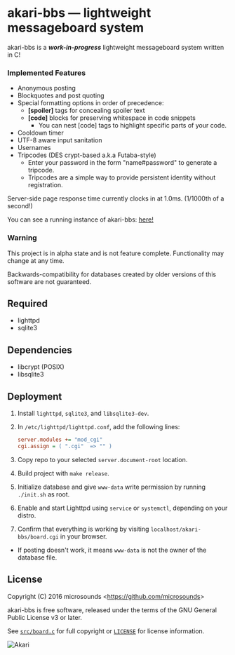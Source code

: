 # akari-bbs — lightweight messageboard system
akari-bbs is a _**work-in-progress**_ lightweight messageboard system written in C!

### Implemented Features
* Anonymous posting
* Blockquotes and post quoting
* Special formatting options in order of precedence:
  * **[spoiler]** tags for concealing spoiler text
  * **[code]** blocks for preserving whitespace in code snippets
    * You can nest [code] tags to highlight specific parts of your code.
* Cooldown timer
* UTF-8 aware input sanitation
* Usernames
* Tripcodes (DES crypt-based a.k.a Futaba-style)
  * Enter your password in the form "name#password" to generate a tripcode.
  * Tripcodes are a simple way to provide persistent identity without registration.

Server-side page response time currently clocks in at 1.0ms. (1/1000th of a second!)

You can see a running instance of akari-bbs: [here!](http://akaribbs.mooo.com/)

### Warning
This project is in alpha state and is not feature complete. Functionality may change at any time.

Backwards-compatibility for databases created by older versions of this software are not guaranteed.

## Required
* lighttpd
* sqlite3

## Dependencies
* libcrypt (POSIX)
* libsqlite3

## Deployment
1. Install `lighttpd`, `sqlite3`, and `libsqlite3-dev`.
2. In `/etc/lighttpd/lighttpd.conf`, add the following lines:

   ```ini
   server.modules += "mod_cgi"
   cgi.assign = ( ".cgi"  => "" )
   ```
3. Copy repo to your selected `server.document-root` location.
4. Build project with `make release`.
5. Initialize database and give `www-data` write permission by running `./init.sh` as root.
6. Enable and start Lighttpd using `service` or `systemctl`, depending on your distro.
7. Confirm that everything is working by visiting `localhost/akari-bbs/board.cgi` in your browser.
  * If posting doesn't work, it means `www-data` is not the owner of the database file.

## License
Copyright (C) 2016 microsounds <<https://github.com/microsounds>>

akari-bbs is free software, released under the terms of the GNU General Public License v3 or later.

See [`src/board.c`](src/board.c) for full copyright or [`LICENSE`](LICENSE) for license information.

![Akari](http://i.imgur.com/fOCh5UZ.gif)
